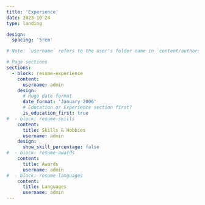 ```yaml
---
title: 'Experience'
date: 2023-10-24
type: landing

design:
  spacing: '5rem'

# Note: `username` refers to the user's folder name in `content/authors/`

# Page sections
sections:
  - block: resume-experience
    content:
      username: admin
    design:
      # Hugo date format
      date_format: 'January 2006'
      # Education or Experience section first?
      is_education_first: true
#  - block: resume-skills
    content:
      title: Skills & Hobbies
      username: admin
    design:
      show_skill_percentage: false
#  - block: resume-awards
    content:
      title: Awards
      username: admin
#  - block: resume-languages
    content:
      title: Languages
      username: admin
---
```

